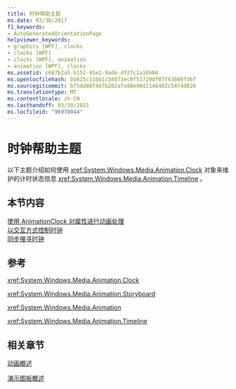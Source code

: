 ```yaml
---
title: 时钟帮助主题
ms.date: 03/30/2017
f1_keywords:
- AutoGeneratedOrientationPage
helpviewer_keywords:
- graphics [WPF], clocks
- clocks [WPF]
- clocks [WPF], animation
- animation [WPF], clocks
ms.assetid: c687b2a5-b151-41e2-9ade-df2fc1a16b04
ms.openlocfilehash: bb625c116b1c58071ec0f51729df07f43600f36f
ms.sourcegitcommit: bf5dd80f4d7b202afa90e90d1148402c5474d826
ms.translationtype: MT
ms.contentlocale: zh-CN
ms.lasthandoff: 03/30/2021
ms.locfileid: "96970044"
---
```

# <a name="clocks-how-to-topics"></a>时钟帮助主题
以下主题介绍如何使用 <xref:System.Windows.Media.Animation.Clock> 对象来维护的计时状态信息 <xref:System.Windows.Media.Animation.Timeline> 。  
  
## <a name="in-this-section"></a>本节内容  
 [使用 AnimationClock 对属性进行动画处理](how-to-animate-a-property-by-using-an-animationclock.md)  
 [以交互方式控制时钟](how-to-interactively-control-a-clock.md)  
 [同步搜寻时钟](how-to-seek-a-clock-synchronously.md)  
  
## <a name="reference"></a>参考  
 <xref:System.Windows.Media.Animation.Clock>  
  
 <xref:System.Windows.Media.Animation.Storyboard>  
  
 <xref:System.Windows.Media.Animation>  
  
 <xref:System.Windows.Media.Animation.Timeline>  
  
## <a name="related-sections"></a>相关章节  
 [动画概述](animation-overview.md)  
  
 [演示图板概述](storyboards-overview.md)
